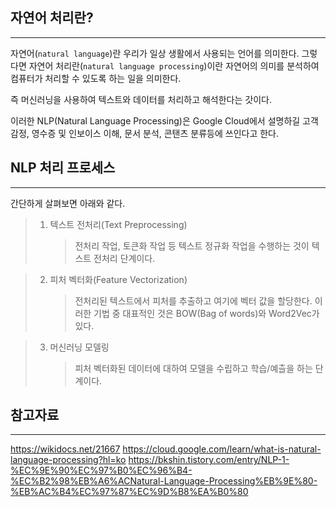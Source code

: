 ## 자연어 처리란?

---

자연어(`natural language`)란 우리가 일상 생활에서 사용되는 언어를 의미한다. 그렇다면 자연어 처리란(`natural language processing`)이란 자연어의 의미를 분석하여 컴퓨터가 처리할 수 있도록 하는 일을 의미한다.

즉 머신러닝을 사용하여 텍스트와 데이터를 처리하고 해석한다는 갓이다.

이러한 NLP(Natural Language Processing)은 Google Cloud에서 설명하길 고객 감정, 영수증 및 인보이스 이해, 문서 분석, 콘탠츠 분류등에 쓰인다고 한다.

## NLP 처리 프로세스

---

간단하게 살펴보면 아래와 같다.

> 1. 텍스트 전처리(Text Preprocessing)
>    > 전처리 작업, 토큰화 작업 등 텍스트 정규화 작업을 수행하는 것이 텍스트 전처리 단계이다.

> 2. 피처 벡터화(Feature Vectorization)
>    > 전처리된 텍스트에서 피처를 추출하고 여기에 벡터 값을 할당한다. 이러한 기법 중 대표적인 것은 BOW(Bag of words)와 Word2Vec가 있다.

> 3. 머신러닝 모델링
>    > 피처 벡터화된 데이터에 대하여 모델을 수립하고 학습/예츨을 하는 단계이다.

## 참고자료

---

https://wikidocs.net/21667
https://cloud.google.com/learn/what-is-natural-language-processing?hl=ko
https://bkshin.tistory.com/entry/NLP-1-%EC%9E%90%EC%97%B0%EC%96%B4-%EC%B2%98%EB%A6%ACNatural-Language-Processing%EB%9E%80-%EB%AC%B4%EC%97%87%EC%9D%B8%EA%B0%80
